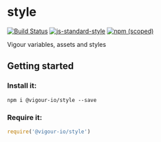 # style

[![Build Status](https://api.travis-ci.org/vigour-io/style.svg)](https://travis-ci.org/vigour-io/style)
[![js-standard-style](https://img.shields.io/badge/code%20style-standard-brightgreen.svg)](http://standardjs.com/)
[![npm (scoped)](https://img.shields.io/npm/v/@vigour-io/style.svg)](https://github.com/vigour-io/style)

Vigour variables, assets and styles

## Getting started

### Install it:
```shell
npm i @vigour-io/style --save
```

### Require it:
```js
require('@vigour-io/style')
```
